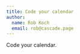 ```yaml
---
title: Code your calendar
author:
  name: Rob Koch
  email: rob@cascade.page
---
```


Code your calendar.